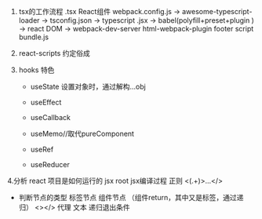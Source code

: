 1. tsx的工作流程
    .tsx React组件  webpack.config.js -> awesome-typescript-loader -> tsconfig.json -> typescript .jsx -> babel(polyfill+preset+plugin ) -> react DOM -> webpack-dev-server html-webpack-plugin footer script bundle.js

2. react-scripts 约定俗成

3. hooks 特色
    - useState
        设置对象时，通过解构...obj
    - useEffect
        
    - useCallback
    - useMemo//取代pureComponent
    - useRef
    - useReducer

4.分析 react 项目是如何运行的
 jsx
 root 
 jsx编译过程
 正则 <(.+)>...</>
  - 判断节点的类型 
    标签节点
    组件节点 （组件return，其中又是标签，通过递归）
    <></> 代理
    文本  递归退出条件